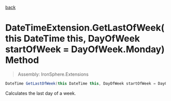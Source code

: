 ﻿

[back](/IronSphere.Extensions/types/DateTimeExtension)

# DateTimeExtension.GetLastOfWeek(this DateTime this, DayOfWeek startOfWeek = DayOfWeek.Monday) Method

> Assembly: IronSphere.Extensions

```csharp
DateTime GetLastOfWeek(this DateTime this, DayOfWeek startOfWeek = DayOfWeek.Monday)
```

Calculates the last day of a week.

 